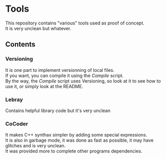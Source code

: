 # Tools
This repository contains "various" tools used as proof of concept.  
It is very unclean but whatever.

## Contents
### Versioning
It is one part to implement versionning of local files.  
If you want, you can compile it using the *Compile* script.  
By the way, the *Compile* script uses Versioning, so look at it to see how to use it, or simply look at the README.

### Lebray
Contains helpful library code but it's very unclean  
### CoCoder
It makes C++ synthax simpler by adding some special expressions.  
It is also in garbage mode, it was done as fast as possible, it may have glitches and is very unclean.  
It was provided more to complete other programs dependencies.
